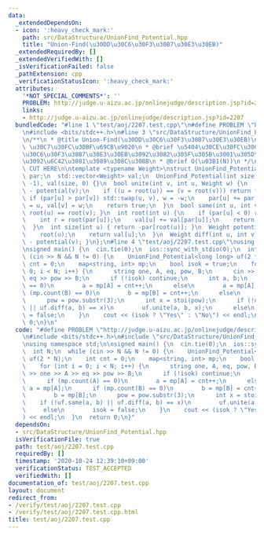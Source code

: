 ```yaml
---
data:
  _extendedDependsOn:
  - icon: ':heavy_check_mark:'
    path: src/DataStructure/UnionFind_Potential.hpp
    title: "Union-Find(\u30DD\u30C6\u30F3\u30B7\u30E3\u30EB)"
  _extendedRequiredBy: []
  _extendedVerifiedWith: []
  _isVerificationFailed: false
  _pathExtension: cpp
  _verificationStatusIcon: ':heavy_check_mark:'
  attributes:
    '*NOT_SPECIAL_COMMENTS*': ''
    PROBLEM: http://judge.u-aizu.ac.jp/onlinejudge/description.jsp?id=2207
    links:
    - http://judge.u-aizu.ac.jp/onlinejudge/description.jsp?id=2207
  bundledCode: "#line 1 \"test/aoj/2207.test.cpp\"\n#define PROBLEM \"http://judge.u-aizu.ac.jp/onlinejudge/description.jsp?id=2207\"\
    \n#include <bits/stdc++.h>\n#line 3 \"src/DataStructure/UnionFind_Potential.hpp\"\
    \n/**\n * @title Union-Find(\u30DD\u30C6\u30F3\u30B7\u30E3\u30EB)\n * @category\
    \ \u30C7\u30FC\u30BF\u69CB\u9020\n * @brief \u5404\u30CE\u30FC\u30C9\u306B\u30DD\
    \u30C6\u30F3\u30B7\u30E3\u30EB\u3092\u3082\u305F\u305B\u3001\u305D\u306E\u5DEE\
    \u3092\u6C42\u3081\u3089\u308C\u308B\n * @brief O(\u03B1(N))\n */\n\n// BEGIN\
    \ CUT HERE\n\ntemplate <typename Weight>\nstruct UnionFind_Potential {\n  std::vector<int>\
    \ par;\n  std::vector<Weight> val;\n  UnionFind_Potential(int size) : par(size,\
    \ -1), val(size, 0) {}\n  bool unite(int v, int u, Weight w) {\n    w += potential(u)\
    \ - potential(v);\n    if ((u = root(u)) == (v = root(v))) return false;\n   \
    \ if (par[u] > par[v]) std::swap(u, v), w = -w;\n    par[u] += par[v], par[v]\
    \ = u, val[v] = w;\n    return true;\n  }\n  bool same(int u, int v) { return\
    \ root(u) == root(v); }\n  int root(int u) {\n    if (par[u] < 0) return u;\n\
    \    int r = root(par[u]);\n    val[u] += val[par[u]];\n    return par[u] = r;\n\
    \  }\n  int size(int u) { return -par[root(u)]; }\n  Weight potential(int u) {\n\
    \    root(u);\n    return val[u];\n  }\n  Weight diff(int u, int v) { return potential(u)\
    \ - potential(v); }\n};\n#line 4 \"test/aoj/2207.test.cpp\"\nusing namespace std;\n\
    \nsigned main() {\n  cin.tie(0);\n  ios::sync_with_stdio(0);\n  int N;\n  while\
    \ (cin >> N && N != 0) {\n    UnionFind_Potential<long long> uf(2 * N);\n    int\
    \ cnt = 0;\n    map<string, int> mp;\n    bool isok = true;\n    for (int i =\
    \ 0; i < N; i++) {\n      string one, A, eq, pow, B;\n      cin >> one >> A >>\
    \ eq >> pow >> B;\n      if (!isok) continue;\n      int a, b;\n      if (mp.count(A)\
    \ == 0)\n        a = mp[A] = cnt++;\n      else\n        a = mp[A];\n      if\
    \ (mp.count(B) == 0)\n        b = mp[B] = cnt++;\n      else\n        b = mp[B];\n\
    \      pow = pow.substr(3);\n      int x = stoi(pow);\n      if (!uf.same(a, b)\
    \ || uf.diff(a, b) == x)\n        uf.unite(a, b, x);\n      else\n        isok\
    \ = false;\n    }\n    cout << (isok ? \"Yes\" : \"No\") << endl;\n  }\n  return\
    \ 0;\n}\n"
  code: "#define PROBLEM \"http://judge.u-aizu.ac.jp/onlinejudge/description.jsp?id=2207\"\
    \n#include <bits/stdc++.h>\n#include \"src/DataStructure/UnionFind_Potential.hpp\"\
    \nusing namespace std;\n\nsigned main() {\n  cin.tie(0);\n  ios::sync_with_stdio(0);\n\
    \  int N;\n  while (cin >> N && N != 0) {\n    UnionFind_Potential<long long>\
    \ uf(2 * N);\n    int cnt = 0;\n    map<string, int> mp;\n    bool isok = true;\n\
    \    for (int i = 0; i < N; i++) {\n      string one, A, eq, pow, B;\n      cin\
    \ >> one >> A >> eq >> pow >> B;\n      if (!isok) continue;\n      int a, b;\n\
    \      if (mp.count(A) == 0)\n        a = mp[A] = cnt++;\n      else\n       \
    \ a = mp[A];\n      if (mp.count(B) == 0)\n        b = mp[B] = cnt++;\n      else\n\
    \        b = mp[B];\n      pow = pow.substr(3);\n      int x = stoi(pow);\n  \
    \    if (!uf.same(a, b) || uf.diff(a, b) == x)\n        uf.unite(a, b, x);\n \
    \     else\n        isok = false;\n    }\n    cout << (isok ? \"Yes\" : \"No\"\
    ) << endl;\n  }\n  return 0;\n}"
  dependsOn:
  - src/DataStructure/UnionFind_Potential.hpp
  isVerificationFile: true
  path: test/aoj/2207.test.cpp
  requiredBy: []
  timestamp: '2020-10-24 12:39:10+09:00'
  verificationStatus: TEST_ACCEPTED
  verifiedWith: []
documentation_of: test/aoj/2207.test.cpp
layout: document
redirect_from:
- /verify/test/aoj/2207.test.cpp
- /verify/test/aoj/2207.test.cpp.html
title: test/aoj/2207.test.cpp
---
```

